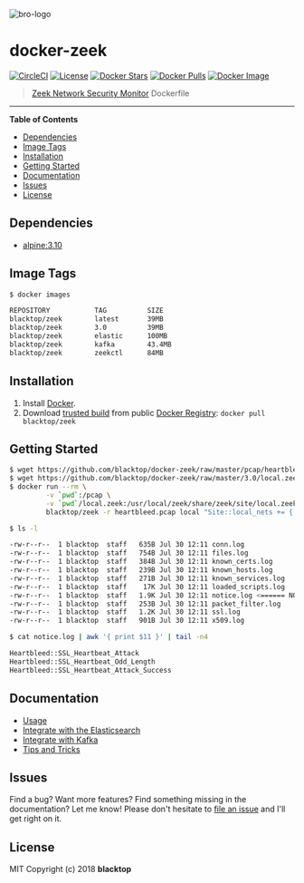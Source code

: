 ![bro-logo](https://github.com/blacktop/docker-zeek/raw/master/docs/logo.png)

# docker-zeek

[![CircleCI](https://circleci.com/gh/blacktop/docker-zeek.png?style=shield)](https://circleci.com/gh/blacktop/docker-zeek) [![License](http://img.shields.io/:license-mit-blue.svg)](http://doge.mit-license.org) [![Docker Stars](https://img.shields.io/docker/stars/blacktop/zeek.svg)](https://hub.docker.com/r/blacktop/zeek/) [![Docker Pulls](https://img.shields.io/docker/pulls/blacktop/zeek.svg)](https://hub.docker.com/r/blacktop/zeek/) [![Docker Image](https://img.shields.io/badge/docker%20image-39MB-blue.svg)](https://hub.docker.com/r/blacktop/zeek/)

> [Zeek Network Security Monitor](https://github.com/zeek/zeek) Dockerfile

---

**Table of Contents**

- [Dependencies](#dependencies)
- [Image Tags](#image-tags)
- [Installation](#installation)
- [Getting Started](#getting-started)
- [Documentation](#documentation)
- [Issues](#issues)
- [License](#license)

## Dependencies

- [alpine:3.10](https://hub.docker.com/_/alpine/)

## Image Tags

```bash
$ docker images

REPOSITORY           TAG          SIZE
blacktop/zeek        latest       39MB
blacktop/zeek        3.0          39MB
blacktop/zeek        elastic      100MB
blacktop/zeek        kafka        43.4MB
blacktop/zeek        zeekctl      84MB
```

## Installation

1. Install [Docker](https://docs.docker.com).
2. Download [trusted build](https://hub.docker.com/r/blacktop/zeek/) from public [Docker Registry](https://hub.docker.com): `docker pull blacktop/zeek`

## Getting Started

```bash
$ wget https://github.com/blacktop/docker-zeek/raw/master/pcap/heartbleed.pcap
$ wget https://github.com/blacktop/docker-zeek/raw/master/3.0/local.zeek
$ docker run --rm \
         -v `pwd`:/pcap \
         -v `pwd`/local.zeek:/usr/local/zeek/share/zeek/site/local.zeek \  # All default modules loaded
         blacktop/zeek -r heartbleed.pcap local "Site::local_nets += { 192.168.11.0/24 }"
```

```bash
$ ls -l

-rw-r--r--  1 blacktop  staff   635B Jul 30 12:11 conn.log
-rw-r--r--  1 blacktop  staff   754B Jul 30 12:11 files.log
-rw-r--r--  1 blacktop  staff   384B Jul 30 12:11 known_certs.log
-rw-r--r--  1 blacktop  staff   239B Jul 30 12:11 known_hosts.log
-rw-r--r--  1 blacktop  staff   271B Jul 30 12:11 known_services.log
-rw-r--r--  1 blacktop  staff    17K Jul 30 12:11 loaded_scripts.log
-rw-r--r--  1 blacktop  staff   1.9K Jul 30 12:11 notice.log <====== NOTICE
-rw-r--r--  1 blacktop  staff   253B Jul 30 12:11 packet_filter.log
-rw-r--r--  1 blacktop  staff   1.2K Jul 30 12:11 ssl.log
-rw-r--r--  1 blacktop  staff   901B Jul 30 12:11 x509.log
```

```bash
$ cat notice.log | awk '{ print $11 }' | tail -n4

Heartbleed::SSL_Heartbeat_Attack
Heartbleed::SSL_Heartbeat_Odd_Length
Heartbleed::SSL_Heartbeat_Attack_Success
```

## Documentation

- [Usage](https://github.com/blacktop/docker-zeek/blob/master/docs/usage.md)
- [Integrate with the Elasticsearch](https://github.com/blacktop/docker-zeek/blob/master/docs/elastic.md)
- [Integrate with Kafka](https://github.com/blacktop/docker-zeek/blob/master/docs/kafka.md)
- [Tips and Tricks](https://github.com/blacktop/docker-zeek/blob/master/docs/tips-and-tricks.md)

## Issues

Find a bug? Want more features? Find something missing in the documentation? Let me know! Please don't hesitate to [file an issue](https://github.com/blacktop/docker-zeek/issues/new) and I'll get right on it.

## License

MIT Copyright (c) 2018 **blacktop**
